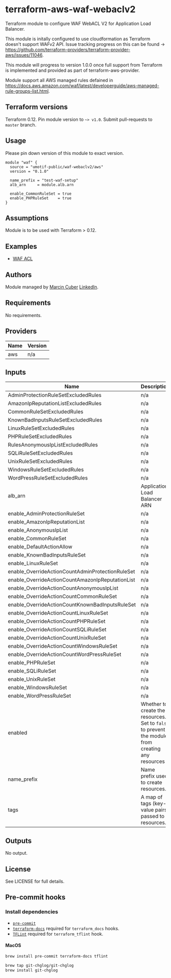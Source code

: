 # terraform-aws-waf-webaclv2

Terraform module to configure WAF WebACL V2 for Application Load Balancer.

This module is initally configured to use cloudformation as Terraform doesn't support WAFv2 API. Issue tracking progress on this can be found -> https://github.com/terraform-providers/terraform-provider-aws/issues/11046.

This module will progress to version 1.0.0 once full support from Terraform is implemented and provided as part of terraform-aws-provider.

Module support all AWS managed rules defained in https://docs.aws.amazon.com/waf/latest/developerguide/aws-managed-rule-groups-list.html.

## Terraform versions

Terraform 0.12. Pin module version to `~> v1.0`. Submit pull-requests to `master` branch.

## Usage

Please pin down version of this module to exact version.

```hcl
module "waf" {
  source = "umotif-public/waf-webaclv2/aws"
  version = "0.1.0"

  name_prefix = "test-waf-setup"
  alb_arn     = module.alb.arn

  enable_CommonRuleSet = true
  enable_PHPRuleSet    = true
}
```

## Assumptions

Module is to be used with Terraform > 0.12.

## Examples

* [WAF ACL](https://github.com/umotif-public/terraform-aws-waf-webaclv2/tree/master/examples/core)

## Authors

Module managed by [Marcin Cuber](https://github.com/marcincuber) [LinkedIn](https://www.linkedin.com/in/marcincuber/).

<!-- BEGINNING OF PRE-COMMIT-TERRAFORM DOCS HOOK -->
## Requirements

No requirements.

## Providers

| Name | Version |
|------|---------|
| aws | n/a |

## Inputs

| Name | Description | Type | Default | Required |
|------|-------------|------|---------|:--------:|
| AdminProtectionRuleSetExcludedRules | n/a | `string` | `""` | no |
| AmazonIpReputationListExcludedRules | n/a | `string` | `""` | no |
| CommonRuleSetExcludedRules | n/a | `string` | `""` | no |
| KnownBadInputsRuleSetExcludedRules | n/a | `string` | `""` | no |
| LinuxRuleSetExcludedRules | n/a | `string` | `""` | no |
| PHPRuleSetExcludedRules | n/a | `string` | `""` | no |
| RulesAnonymousIpListExcludedRules | n/a | `string` | `""` | no |
| SQLiRuleSetExcludedRules | n/a | `string` | `""` | no |
| UnixRuleSetExcludedRules | n/a | `string` | `""` | no |
| WindowsRuleSetExcludedRules | n/a | `string` | `""` | no |
| WordPressRuleSetExcludedRules | n/a | `string` | `""` | no |
| alb\_arn | Application Load Balancer ARN | `string` | `""` | no |
| enable\_AdminProtectionRuleSet | n/a | `bool` | `false` | no |
| enable\_AmazonIpReputationList | n/a | `bool` | `false` | no |
| enable\_AnonymousIpList | n/a | `bool` | `false` | no |
| enable\_CommonRuleSet | n/a | `bool` | `false` | no |
| enable\_DefaultActionAllow | n/a | `bool` | `true` | no |
| enable\_KnownBadInputsRuleSet | n/a | `bool` | `false` | no |
| enable\_LinuxRuleSet | n/a | `bool` | `false` | no |
| enable\_OverrideActionCountAdminProtectionRuleSet | n/a | `bool` | `true` | no |
| enable\_OverrideActionCountAmazonIpReputationList | n/a | `bool` | `true` | no |
| enable\_OverrideActionCountAnonymousIpList | n/a | `bool` | `true` | no |
| enable\_OverrideActionCountCommonRuleSet | n/a | `bool` | `true` | no |
| enable\_OverrideActionCountKnownBadInputsRuleSet | n/a | `bool` | `true` | no |
| enable\_OverrideActionCountLinuxRuleSet | n/a | `bool` | `true` | no |
| enable\_OverrideActionCountPHPRuleSet | n/a | `bool` | `true` | no |
| enable\_OverrideActionCountSQLiRuleSet | n/a | `bool` | `true` | no |
| enable\_OverrideActionCountUnixRuleSet | n/a | `bool` | `true` | no |
| enable\_OverrideActionCountWindowsRuleSet | n/a | `bool` | `true` | no |
| enable\_OverrideActionCountWordPressRuleSet | n/a | `bool` | `true` | no |
| enable\_PHPRuleSet | n/a | `bool` | `false` | no |
| enable\_SQLiRuleSet | n/a | `bool` | `false` | no |
| enable\_UnixRuleSet | n/a | `bool` | `false` | no |
| enable\_WindowsRuleSet | n/a | `bool` | `false` | no |
| enable\_WordPressRuleSet | n/a | `bool` | `false` | no |
| enabled | Whether to create the resources. Set to `false` to prevent the module from creating any resources | `bool` | `true` | no |
| name\_prefix | Name prefix used to create resources. | `string` | n/a | yes |
| tags | A map of tags (key-value pairs) passed to resources. | `map(string)` | `{}` | no |

## Outputs

No output.

<!-- END OF PRE-COMMIT-TERRAFORM DOCS HOOK -->

## License

See LICENSE for full details.

## Pre-commit hooks

### Install dependencies

* [`pre-commit`](https://pre-commit.com/#install)
* [`terraform-docs`](https://github.com/segmentio/terraform-docs) required for `terraform_docs` hooks.
* [`TFLint`](https://github.com/terraform-linters/tflint) required for `terraform_tflint` hook.

#### MacOS

```bash
brew install pre-commit terraform-docs tflint

brew tap git-chglog/git-chglog
brew install git-chglog
```